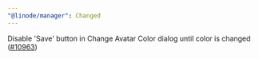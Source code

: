 ```yaml
---
"@linode/manager": Changed
---
```


Disable 'Save' button in Change Avatar Color dialog until color is changed ([#10963](https://github.com/linode/manager/pull/10963))
